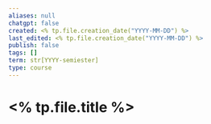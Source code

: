 ```yaml
---
aliases: null
chatgpt: false
created: <% tp.file.creation_date("YYYY-MM-DD") %>
last_edited: <% tp.file.creation_date("YYYY-MM-DD") %>
publish: false
tags: []
term: str[YYYY-semiester]
type: course
---
```

# <% tp.file.title %>
